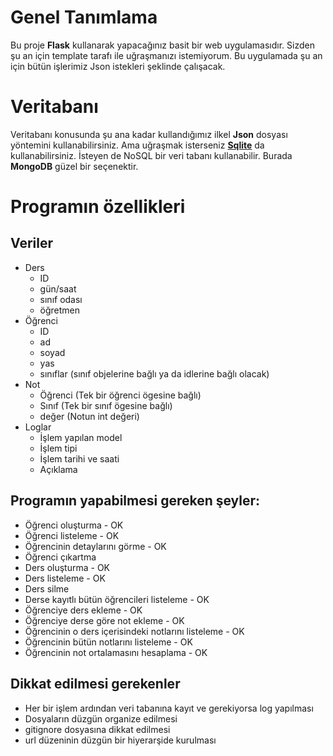 # Genel Tanımlama
Bu proje **Flask** kullanarak yapacağınız basit bir web uygulamasıdır.
Sizden şu an için template tarafı ile uğraşmanızı istemiyorum.
Bu uygulamada şu an için bütün işlerimiz Json istekleri şeklinde çalışacak.

# Veritabanı
Veritabanı konusunda şu ana kadar kullandığımız ilkel **Json** dosyası yöntemini kullanabilirsiniz.
Ama uğraşmak isterseniz [**Sqlite**](https://flask.palletsprojects.com/en/2.2.x/tutorial/database/) da kullanabilirsiniz.
İsteyen de NoSQL bir veri tabanı kullanabilir. Burada **MongoDB** güzel bir seçenektir.

# Programın özellikleri

## Veriler
* Ders
    * ID
    * gün/saat
    * sınıf odası
    * öğretmen
* Öğrenci
    * ID
    * ad
    * soyad
    * yas
    * sınıflar (sınıf objelerine bağlı ya da idlerine bağlı olacak)
* Not
    * Öğrenci (Tek bir öğrenci ögesine bağlı)
    * Sınıf (Tek bir sınıf ögesine bağlı)
    * değer (Notun int değeri)
* Loglar
    * İşlem yapılan model
    * İşlem tipi
    * İşlem tarihi ve saati
    * Açıklama

## Programın yapabilmesi gereken şeyler:
* Öğrenci oluşturma - OK
* Öğrenci listeleme - OK
* Öğrencinin detaylarını görme - OK
* Öğrenci çıkartma
* Ders oluşturma - OK
* Ders listeleme - OK
* Ders silme
* Derse kayıtlı bütün öğrencileri listeleme - OK
* Öğrenciye ders ekleme - OK
* Öğrenciye derse göre not ekleme - OK
* Öğrencinin o ders içerisindeki notlarını listeleme - OK
* Öğrencinin bütün notlarını listeleme - OK
* Öğrencinin not ortalamasını hesaplama - OK

## Dikkat edilmesi gerekenler
* Her bir işlem ardından veri tabanına kayıt ve gerekiyorsa log yapılması
* Dosyaların düzgün organize edilmesi
* gitignore dosyasına dikkat edilmesi
* url düzeninin düzgün bir hiyerarşide kurulması
